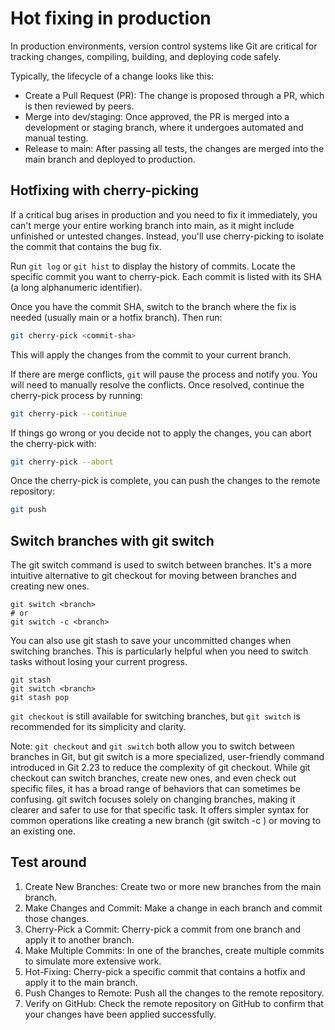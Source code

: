 # Hot fixing in production

In production environments, version control systems like Git are critical for tracking changes, compiling, building, and deploying code safely.

Typically, the lifecycle of a change looks like this:
* Create a Pull Request (PR): The change is proposed through a PR, which is then reviewed by peers.
* Merge into dev/staging: Once approved, the PR is merged into a development or staging branch, where it undergoes automated and manual testing.
* Release to main: After passing all tests, the changes are merged into the main branch and deployed to production.

## Hotfixing with cherry-picking

If a critical bug arises in production and you need to fix it immediately, you can't merge your entire working branch into main, as it might include unfinished or untested changes. Instead, you'll use cherry-picking to isolate the commit that contains the bug fix.

Run `git log` or `git hist` to display the history of commits. Locate the specific commit you want to cherry-pick. Each commit is listed with its SHA (a long alphanumeric identifier).

Once you have the commit SHA, switch to the branch where the fix is needed (usually main or a hotfix branch). Then run:

```bash
git cherry-pick <commit-sha>
```

This will apply the changes from the commit to your current branch.

If there are merge conflicts, `git` will pause the process and notify you. You will need to manually resolve the conflicts. Once resolved, continue the cherry-pick process by running:

```bash
git cherry-pick --continue
```

If things go wrong or you decide not to apply the changes, you can abort the cherry-pick with:

```bash
git cherry-pick --abort
```

Once the cherry-pick is complete, you can push the changes to the remote repository:

```bash
git push
```

## Switch branches with git switch

The git switch command is used to switch between branches. It's a more intuitive alternative to git checkout for moving between branches and creating new ones.

```
git switch <branch>
# or
git switch -c <branch>
```

You can also use git stash to save your uncommitted changes when switching branches. This is particularly helpful when you need to switch tasks without losing your current progress.

```
git stash
git switch <branch>
git stash pop
```

`git checkout` is still available for switching branches, but `git switch` is recommended for its simplicity and clarity.

Note: `git checkout` and `git switch` both allow you to switch between branches in Git, but git switch is a more specialized, user-friendly command introduced in Git 2.23 to reduce the complexity of git checkout. While git checkout can switch branches, create new ones, and even check out specific files, it has a broad range of behaviors that can sometimes be confusing. git switch focuses solely on changing branches, making it clearer and safer to use for that specific task. It offers simpler syntax for common operations like creating a new branch (git switch -c <branch-name>) or moving to an existing one.

## Test around

1. Create New Branches: Create two or more new branches from the main branch.
2. Make Changes and Commit: Make a change in each branch and commit those changes.
3. Cherry-Pick a Commit: Cherry-pick a commit from one branch and apply it to another branch.
4. Make Multiple Commits: In one of the branches, create multiple commits to simulate more extensive work.
5. Hot-Fixing: Cherry-pick a specific commit that contains a hotfix and apply it to the main branch.
6. Push Changes to Remote: Push all the changes to the remote repository.
7. Verify on GitHub: Check the remote repository on GitHub to confirm that your changes have been applied successfully.
